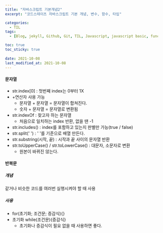 ```yaml
---
title: "자바스크립트 기본개념2"
excerpt: "코드스테이츠 자바스크립트 기본 개념, 변수, 함수, 타입"

categories:
  - TIL
tags:
  - [Blog, jekyll, Github, Git, TIL, Javascript, javascript basic, function,자바스크립트 기본개념, 타입, 문자열, 반복문,  codestates]

toc: true
toc_sticky: true
 
date: 2021-10-08
last_modified_at: 2021-10-08
---
```

#### 문자열
* str.index[0] : 첫번째 index는 0부터 1X
* +연산자 사용 가능
  * 문자열 + 문자열 = 문자열이 합쳐진다.
  * 숫자 + 문자열 = 문자열로 변환됨
* str.indexOf : 찾고자 하는 문자열
  * 처음으로 일치하는 index 반환, 없을 땐 -1
* str.includes() : index를 포함하고 있는지 판별만 가능(true / false)
* str.split(' ') : ' '를 기준으로 배열 만든다.
* str.substring(시작, 끝) : 시작과 끝 사이의 문자열 반환
* str.toUpperCase() / str.toLowerCase() : 대문자, 소문자로 변환
  * 원본이 바뀌진 않는다.

#### 반복문
##### 개념
같거나 비슷한 코드를 여러번 실행시켜야 할 때 사용

##### 사용
* for(초기화; 조건문; 증감식){}
* 초기화 while(조건문){증감식}
  * 초기화나 증감식이 필요 없을 때 사용하면 좋다.